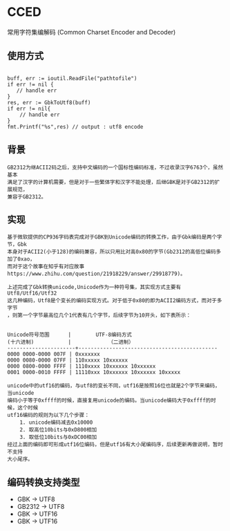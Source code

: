 
# CCED
常用字符集编解码 (Common Charset Encoder and Decoder)

## 使用方式
```golang
    
buff, err := ioutil.ReadFile("pathtofile")
if err != nil {
   // handle err
}
res, err := GbkToUtf8(buff)
if err != nil{
    // handle err
}
fmt.Printf("%s",res) // output : utf8 encode
```

## 背景
    GB2312为继ACII2码之后，支持中文编码的一个国标性编码标准，不过收录汉字6763个，虽然基本
    满足了汉字的计算机需要，但是对于一些繁体字和汉字不能处理，后继GBK是对于GB2312的扩展规范，
    兼容于GB2312。

## 实现 

    基于微软提供的CP936字码表完成对于GBK到Unicode编码的转换工作，由于Gbk编码是两个字节，Gbk
    本身对于ACII2(小于128)的编码兼容，所以只用比对高0x80的字节(Gb2312的高低位编码多加了0xao，
    而对于这个故事在知乎有对应故事https://www.zhihu.com/question/21918229/answer/29918779)。
    
    上述完成了Gbk转换unicode,Unicode作为一种符号集，其实现方式主要有Utf8/Utf16/Utf32
    这几种编码，Utf8是个变长的编码实现方式。对于低于0x80的即为ACII2编码方式，而对于多字节
    ，则第一个字节最高位几个1代表有几个字节，后续字节为10开头，如下表所示：
    
    
    Unicode符号范围      |        UTF-8编码方式
    (十六进制)           |            （二进制）
    ----------------------+---------------------------------------------
    0000 0000-0000 007F | 0xxxxxxx
    0000 0080-0000 07FF | 110xxxxx 10xxxxxx
    0000 0800-0000 FFFF | 1110xxxx 10xxxxxx 10xxxxxx
    0001 0000-0010 FFFF | 11110xxx 10xxxxxx 10xxxxxx 10xxxxx
    
    unicode中的utf16的编码，与utf8的变长不同，utf16是按照16位也就是2个字节来编码，当unicode
    编码小于等于0xffff的时候，直接复用unicode的编码。当unicode编码大于0xffff的时候，这个时候
    utf16编码的规则为以下几个步骤：
        1. unicode编码减去0x10000
        2. 取高位10bits与0xD800相加
        3. 取低位10bits与0xDC00相加
    经过上面的编码即可形成utf16位编码，但是utf16有大小尾编码序，后续更新再做说明，暂时不支持
    大小尾序。 

## 编码转换支持类型

- GBK -> UTF8
- GB2312 -> UTF8
- GBK -> UTF16
- GBK -> UTF16